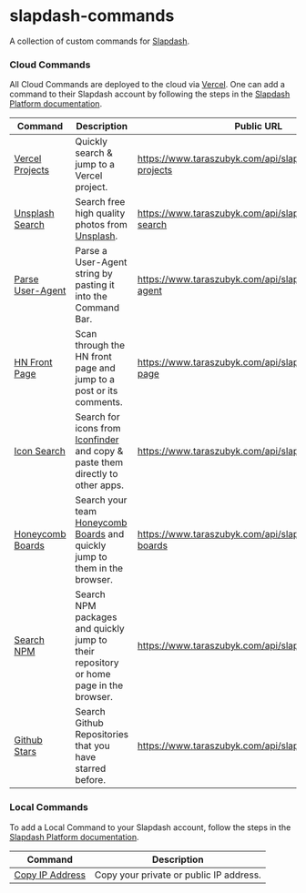 # slapdash-commands

A collection of custom commands for [Slapdash](https://slapdash.com/developers).

### Cloud Commands

All Cloud Commands are deployed to the cloud via [Vercel](https://vercel.com/). One can add a command to their Slapdash account by following the steps in the [Slapdash Platform documentation](https://developers.slapdash.com/command-bar-101/cloud-commands#create-cloud-command).

| Command                                                                                                    | Description                                                             | Public URL                                           |
| ---------------------------------------------------------------------------------------------------------- | ----------------------------------------------------------------------- | ---------------------------------------------------- |
| [Vercel Projects](https://github.com/zuta/slapdash-commands/blob/master/api/slapdash/vercel-projects.ts)   | Quickly search & jump to a Vercel project.                              | https://www.taraszubyk.com/api/slapdash/vercel-projects  |
| [Unsplash Search](https://github.com/zuta/slapdash-commands/blob/master/api/slapdash/unsplash-search.ts)   | Search free high quality photos from [Unsplash](https://unsplash.com/). | https://www.taraszubyk.com/api/slapdash/unsplash-search  |
| [Parse User-Agent](https://github.com/zuta/slapdash-commands/blob/master/api/slapdash/parse-user-agent.ts) | Parse a User-Agent string by pasting it into the Command Bar.           | https://www.taraszubyk.com/api/slapdash/parse-user-agent |
| [HN Front Page](https://github.com/zuta/slapdash-commands/blob/master/api/slapdash/hn-front-page.ts)       | Scan through the HN front page and jump to a post or its comments.      | https://www.taraszubyk.com/api/slapdash/hn-front-page    |
| [Icon Search](https://github.com/zuta/slapdash-commands/blob/master/api/slapdash/iconfinder.ts)            | Search for icons from [Iconfinder](https://www.iconfinder.com/) and copy & paste them directly to other apps.        | https://www.taraszubyk.com/api/slapdash/iconfinder       |
| [Honeycomb Boards](https://github.com/zuta/slapdash-commands/blob/master/api/slapdash/honeycomb-boards.ts) | Search your team [Honeycomb Boards](https://honeycomb.io/) and quickly jump to them in the browser.      | https://www.taraszubyk.com/api/slapdash/honeycomb-boards       |
| [Search NPM](https://github.com/zuta/slapdash-commands/blob/master/api/slapdash/search-npm.ts) | Search NPM packages and quickly jump to their repository or home page in the browser.      | https://www.taraszubyk.com/api/slapdash/search-npm       |
| [Github Stars](https://github.com/zuta/slapdash-commands/blob/master/api/slapdash/github-stars.ts) | Search Github Repositories that you have starred before.      | https://www.taraszubyk.com/api/slapdash/github-stars       |

### Local Commands

To add a Local Command to your Slapdash account, follow the steps in the [Slapdash Platform documentation](https://developers.slapdash.com/command-bar-101/local-commands#create-local-command).

| Command                                                                                                    | Description                             |
| ---------------------------------------------------------------------------------------------------------- | --------------------------------------- |
| [Copy IP Address](https://github.com/zuta/slapdash-commands/blob/master/slapdash/local-commands/copy-ip-address.sh) | Copy your private or public IP address. |
